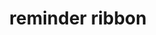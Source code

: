 ---
layout: smileys&emotion
title: reminder ribbon
emoji: reminder_ribbon
permalink: 🎗.html
image: assets/img/3moji/reminder_ribbon.png
---